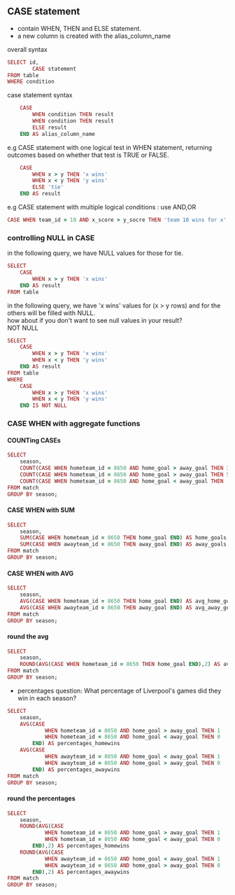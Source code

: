 ## CASE statement

- contain WHEN, THEN and ELSE statement.
- a new column is created with the alias_column_name  

overall syntax
```ruby
SELECT id, 
        CASE statement
FROM table
WHERE condition
```

case statement syntax
```ruby
    CASE 
        WHEN condition THEN result
        WHEN condition THEN result
        ELSE result 
    END AS alias_column_name
```
e.g CASE statement with one logical test in WHEN statement, returning outcomes based on whether that test is TRUE or FALSE.
```ruby
    CASE 
        WHEN x > y THEN 'x wins'
        WHEN x < y THEN 'y wins'
        ELSE 'tie' 
    END AS result
```
e.g CASE statement with multiple logical conditions : use AND,OR
```ruby
CASE WHEN team_id = 10 AND x_score > y_socre THEN 'team 10 wins for x'
```

### controlling NULL in CASE
in the following query, we have NULL values for those for tie. 
```ruby
SELECT 
    CASE 
        WHEN x > y THEN 'x wins'
    END AS result
FROM table
```
in the following query, we have 'x wins' values for (x > y rows) and for the others will be filled with NULL.  
how about if you don't want to see null values in your result?  
NOT NULL  
```ruby
SELECT 
    CASE 
        WHEN x > y THEN 'x wins'
        WHEN x < y THEN 'y wins'
    END AS result
FROM table
WHERE 
    CASE 
        WHEN x > y THEN 'x wins'
        WHEN x < y THEN 'y wins'
    END IS NOT NULL
```

### CASE WHEN with aggregate functions
#### COUNTing CASEs
```ruby 
SELECT 
    season,
    COUNT(CASE WHEN hometeam_id = 8650 AND home_goal > away_goal THEN id END) AS home_wins,
    COUNT(CASE WHEN hometeam_id = 8650 AND home_goal > away_goal THEN 54321 END) AS home_wins,
    COUNT(CASE WHEN hometeam_id = 8650 AND home_goal < away_goal THEN 'Some random text' END) AS away_wins
FROM match
GROUP BY season;
```
#### CASE WHEN with SUM
```ruby
SELECT 
    season,
    SUM(CASE WHEN hometeam_id = 8650 THEN home_goal END) AS home_goals,
    SUM(CASE WHEN awayteam_id = 8650 THEN away_goal END) AS away_goals,
FROM match
GROUP BY season;
```

#### CASE WHEN with AVG
```ruby
SELECT 
    season,
    AVG(CASE WHEN hometeam_id = 8650 THEN home_goal END) AS avg_home_goals,
    AVG(CASE WHEN awayteam_id = 8650 THEN away_goal END) AS avg_away_goals,
FROM match
GROUP BY season;
```

#### round the avg
```ruby
SELECT 
    season,
    ROUND(AVG(CASE WHEN hometeam_id = 8650 THEN home_goal END),2) AS avg_home_goals,
FROM match
GROUP BY season;
```

- percentages
question: What percentage of Liverpool's games did they win in each season?
```ruby
SELECT 
    season,
    AVG(CASE 
            WHEN hometeam_id = 8650 AND home_goal > away_goal THEN 1 
            WHEN hometeam_id = 8650 AND home_goal < away_goal THEN 0
        END) AS percentages_homewins
    AVG(CASE 
            WHEN awayteam_id = 8650 AND home_goal < away_goal THEN 1
            WHEN awayteam_id = 8650 AND home_goal > away_goal THEN 0
        END) AS percentages_awaywins
FROM match
GROUP BY season;
```

#### round the percentages
```ruby
SELECT 
    season,
    ROUND(AVG(CASE 
            WHEN hometeam_id = 8650 AND home_goal > away_goal THEN 1 
            WHEN hometeam_id = 8650 AND home_goal < away_goal THEN 0
        END),2) AS percentages_homewins
    ROUND(AVG(CASE 
            WHEN awayteam_id = 8650 AND home_goal < away_goal THEN 1
            WHEN awayteam_id = 8650 AND home_goal > away_goal THEN 0
        END),2) AS percentages_awaywins
FROM match
GROUP BY season;
```
